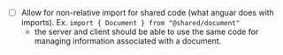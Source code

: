 - [ ] Allow for non-relative import for shared code (what anguar does with
      imports). Ex. `import { Document } from "@shared/document"`
  - the server and client should be able to use the same code for managing
    information associated with a document.
